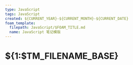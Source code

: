 ```yaml
---
type: JavaScript
tags: JavaScript
created: ${CURRENT_YEAR}-${CURRENT_MONTH}-${CURRENT_DATE}
foam_template:
  filepath: JavaScript/$FOAM_TITLE.md
  name: JavaScript 笔记模版
---
```


# ${1:$TM_FILENAME_BASE}
